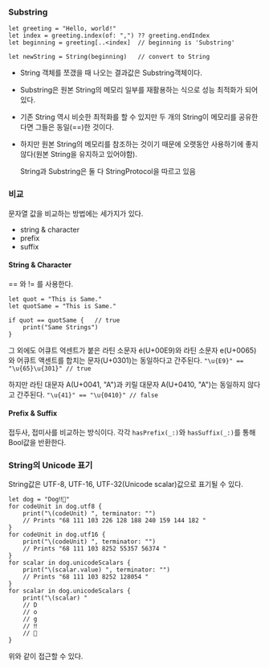 ### Substring

```
let greeting = "Hello, world!"
let index = greeting.index(of: ",") ?? greeting.endIndex
let beginning = greeting[..<index]  // beginning is 'Substring'

let newString = String(beginning)   // convert to String
```
* String 객체를 쪼갰을 때 나오는 결과값은 Substring객체이다.
* Substring은 원본 String의 메모리 일부를 재활용하는 식으로 성능 최적화가 되어있다.
* 기존 String 역시 비슷한 최적화를 할 수 있지만 두 개의 String이 메모리를 공유한다면 그들은 동일(==)한 것이다.
* 하지만 원본 String의 메모리를 참조하는 것이기 때문에 오랫동안 사용하기에 좋지 않다(원본 String을 유지하고 있어야함).

    String과 Substring은 둘 다 StringProtocol을 따르고 있음


### 비교
문자열 값을 비교하는 방법에는 세가지가 있다.
* string & character
* prefix
* suffix

#### String & Character
== 와 != 를 사용한다.
```
let quot = "This is Same."
let quotSame = "This is Same."

if quot == quotSame {   // true
    print("Same Strings")
}
```
그 외에도 어큐트 억센트가 붙은 라틴 소문자 é(U+00E9)와 라틴 소문자 e(U+0065)와 어큐트 액센트를 합치는 문자(U+0301)는 동일하다고 간주된다.
`"\u{E9}" == "\u{65}\u{301}" // true`

하지만 라틴 대문자 A(U+0041, "A")과 키릴 대문자 A(U+0410, "A")는 동일하지 않다고 간주된다.
`"\u{41}" == "\u{0410}" // false`

#### Prefix & Suffix
접두사, 접미사를 비교하는 방식이다. 각각 `hasPrefix(_:)`와 `hasSuffix(_:)`를 통해 Bool값을 반환한다.

### String의 Unicode 표기
String값은 UTF-8, UTF-16, UTF-32(Unicode scalar)값으로 표기될 수 있다.
```
let dog = "Dog‼🐶"
for codeUnit in dog.utf8 {
    print("\(codeUnit) ", terminator: "")
    // Prints "68 111 103 226 128 188 240 159 144 182 "
}
for codeUnit in dog.utf16 {
    print("\(codeUnit) ", terminator: "")
    // Prints "68 111 103 8252 55357 56374 "
}
for scalar in dog.unicodeScalars {
    print("\(scalar.value) ", terminator: "")
    // Prints "68 111 103 8252 128054 "
}
for scalar in dog.unicodeScalars {
    print("\(scalar) "
    // D
    // o
    // g
    // ‼
    // 🐶
}
```
위와 같이 접근할 수 있다.


